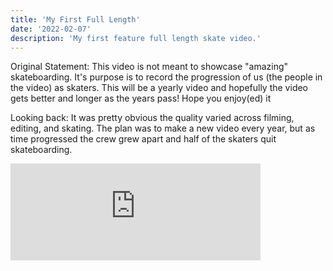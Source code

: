 ```yaml
---
title: 'My First Full Length'
date: '2022-02-07'
description: 'My first feature full length skate video.'
---
```


Original Statement:
This video is not meant to showcase "amazing" skateboarding. It's purpose is to record the progression of us (the people in the video) as skaters. This will be a yearly video and hopefully the video gets better and longer as the years pass! Hope you enjoy(ed) it

Looking back:
It was pretty obvious the quality varied across filming, editing, and skating. The plan was to make a new video every year, but as time progressed the crew grew apart and half of the skaters quit skateboarding.

<iframe width="400" height="155" src="https://www.youtube.com/embed/_7pTHHdXvEM" title="YouTube video player" frameborder="0" allow="accelerometer; autoplay; clipboard-write; encrypted-media; gyroscope; picture-in-picture" allowfullscreen></iframe>
